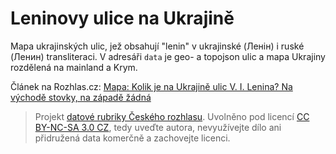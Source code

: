 # Leninovy ulice na Ukrajině

Mapa ukrajinských ulic, jež obsahují "lenin" v ukrajinské (Ленін) i ruské (Ленин) transliteraci. V adresáři `data` je geo- a topojson ulic a mapa Ukrajiny rozdělená na mainland a Krym.

Článek na Rozhlas.cz: [Mapa: Kolik je na Ukrajině ulic V. I. Lenina? Na východě stovky, na západě žádná](http://www.rozhlas.cz/zpravy/data/_zprava/mapa-kolik-je-na-ukrajine-ulic-v-i-lenina-na-vychode-stovky-na-zapade-zadna--1478309)

> Projekt [datové rubriky Českého rozhlasu](http://www.rozhlas.cz/zpravy/data/). Uvolněno pod licencí [CC BY-NC-SA 3.0 CZ](http://creativecommons.org/licenses/by-nc-sa/3.0/cz/), tedy uveďte autora, nevyužívejte dílo ani přidružená data komerčně a zachovejte licenci.
